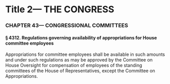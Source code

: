 
# Title 2— THE CONGRESS
### CHAPTER 43— CONGRESSIONAL COMMITTEES
#### § 4312. Regulations governing availability of appropriations for House committee employees

Appropriations for committee employees shall be available in such amounts and under such regulations as may be approved by the Committee on House Oversight for compensation of employees of the standing committees of the House of Representatives, except the Committee on Appropriations.
